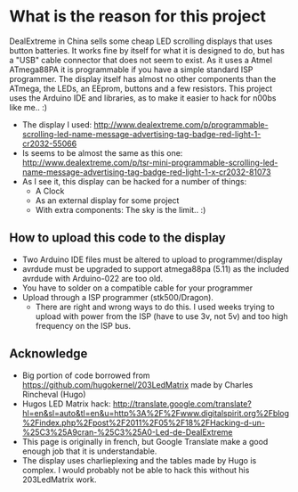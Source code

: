 # What is the reason for this project #
DealExtreme in China sells some cheap LED scrolling displays that uses button batteries. It works fine by itself for what it is designed to do, but has a "USB" cable connector that does not seem to exist. As it uses a Atmel ATmega88PA it is programmable if you have a simple standard ISP programmer. The display itself has almost no other components than the ATmega, the LEDs, an EEprom, buttons and a few resistors.
This project uses the Arduino IDE and libraries, as to make it easier to hack for n00bs like me.. :)
  * The display I used: http://www.dealextreme.com/p/programmable-scrolling-led-name-message-advertising-tag-badge-red-light-1-cr2032-55066
  * Is seems to be almost the same as this one: http://www.dealextreme.com/p/tsr-mini-programmable-scrolling-led-name-message-advertising-tag-badge-red-light-1-x-cr2032-81073
  * As I see it, this display can be hacked for a number of things:
    * A Clock
    * As an external display for some project
    * With extra components: The sky is the limit.. :)

## How to upload this code to the display ##
  * Two Arduino IDE files must be altered to upload to programmer/display
  * avrdude must be upgraded to support atmega88pa (5.11) as the included avrdude with Arduino-022 are too old.
  * You have to solder on a compatible cable for your programmer
  * Upload through a ISP programmer (stk500/Dragon).
    * There are right and wrong ways to do this. I used weeks trying to upload with power from the ISP (have to use 3v, not 5v) and too high frequency on the ISP bus.

## Acknowledge ##
  * Big portion of code borrowed from https://github.com/hugokernel/203LedMatrix made by Charles Rincheval (Hugo)
  * Hugos LED Matrix hack: http://translate.google.com/translate?hl=en&sl=auto&tl=en&u=http%3A%2F%2Fwww.digitalspirit.org%2Fblog%2Findex.php%2Fpost%2F2011%2F05%2F18%2FHacking-d-un-%25C3%25A9cran-%25C3%25A0-Led-de-DealExtreme
  * This page is originally in french, but Google Translate make a good enough job that it is understandable.
  * The display uses charlieplexing and the tables made by Hugo is complex. I would probably not be able to hack this without his 203LedMatrix work.